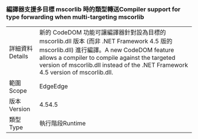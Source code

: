 ### <a name="compiler-support-for-type-forwarding-when-multi-targeting-mscorlib"></a><span data-ttu-id="2fc4e-101">編譯器支援多目標 mscorlib 時的類型轉送</span><span class="sxs-lookup"><span data-stu-id="2fc4e-101">Compiler support for type forwarding when multi-targeting mscorlib</span></span>

|   |   |
|---|---|
|<span data-ttu-id="2fc4e-102">詳細資料</span><span class="sxs-lookup"><span data-stu-id="2fc4e-102">Details</span></span>|<span data-ttu-id="2fc4e-103">新的 CodeDOM 功能可讓編譯器針對設為目標的 mscorlib.dll 版本 (而非 .NET Framework 4.5 版的 mscorlib.dll) 進行編譯。</span><span class="sxs-lookup"><span data-stu-id="2fc4e-103">A new CodeDOM feature allows a compiler to compile against the targeted version of mscorlib.dll instead of the .NET Framework 4.5 version of mscorlib.dll.</span></span>|
|<span data-ttu-id="2fc4e-104">範圍</span><span class="sxs-lookup"><span data-stu-id="2fc4e-104">Scope</span></span>|<span data-ttu-id="2fc4e-105">Edge</span><span class="sxs-lookup"><span data-stu-id="2fc4e-105">Edge</span></span>|
|<span data-ttu-id="2fc4e-106">版本</span><span class="sxs-lookup"><span data-stu-id="2fc4e-106">Version</span></span>|<span data-ttu-id="2fc4e-107">4.5</span><span class="sxs-lookup"><span data-stu-id="2fc4e-107">4.5</span></span>|
|<span data-ttu-id="2fc4e-108">類型</span><span class="sxs-lookup"><span data-stu-id="2fc4e-108">Type</span></span>|<span data-ttu-id="2fc4e-109">執行階段</span><span class="sxs-lookup"><span data-stu-id="2fc4e-109">Runtime</span></span>|

